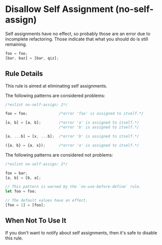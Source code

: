 # Disallow Self Assignment (no-self-assign)

Self assignments have no effect, so probably those are an error due to incomplete refactoring.
Those indicate that what you should do is still remaining.

```js
foo = foo;
[bar, baz] = [bar, qiz];
```

## Rule Details

This rule is aimed at eliminating self assignments.

The following patterns are considered problems:

```js
/*eslint no-self-assign: 2*/

foo = foo;              /*error 'foo' is assigned to itself.*/

[a, b] = [a, b];        /*error 'a' is assigned to itself.*/
                        /*error 'b' is assigned to itself.*/

[a, ...b] = [x, ...b];  /*error 'b' is assigned to itself.*/

({a, b} = {a, x});      /*error 'a' is assigned to itself.*/
```

The following patterns are considered not problems:

```js
/*eslint no-self-assign: 2*/

foo = bar;
[a, b] = [b, a];

// This pattern is warned by the `no-use-before-define` rule.
let foo = foo;

// The default values have an effect.
[foo = 1] = [foo];
```

## When Not To Use It

If you don't want to notify about self assignments, then it's safe to disable this rule.
